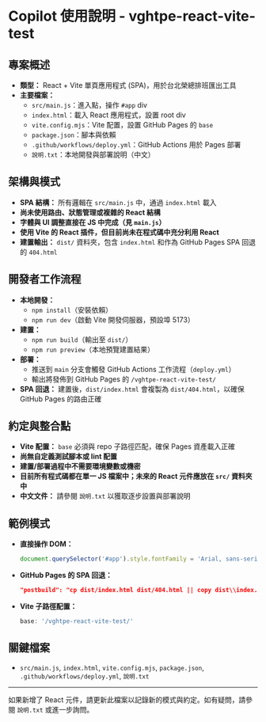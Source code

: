 # Copilot 使用說明 - vghtpe-react-vite-test

## 專案概述
- **類型：** React + Vite 單頁應用程式 (SPA)，用於台北榮總排班匯出工具
- **主要檔案：**
  - `src/main.js`：進入點，操作 `#app` div
  - `index.html`：載入 React 應用程式，設置 root div
  - `vite.config.mjs`：Vite 配置，設置 GitHub Pages 的 `base`
  - `package.json`：腳本與依賴
  - `.github/workflows/deploy.yml`：GitHub Actions 用於 Pages 部署
  - `說明.txt`：本地開發與部署說明（中文）

## 架構與模式
- **SPA 結構：** 所有邏輯在 `src/main.js` 中，通過 `index.html` 載入
- **尚未使用路由、狀態管理或複雜的 React 結構**
- **字體與 UI 調整直接在 JS 中完成（見 `main.js`）**
- **使用 Vite 的 React 插件，但目前尚未在程式碼中充分利用 React**
- **建置輸出：** `dist/` 資料夾，包含 `index.html` 和作為 GitHub Pages SPA 回退的 `404.html`

## 開發者工作流程
- **本地開發：**
  - `npm install`（安裝依賴）
  - `npm run dev`（啟動 Vite 開發伺服器，預設埠 5173）
- **建置：**
  - `npm run build`（輸出至 `dist/`）
  - `npm run preview`（本地預覽建置結果）
- **部署：**
  - 推送到 `main` 分支會觸發 GitHub Actions 工作流程（`deploy.yml`）
  - 輸出將發佈到 GitHub Pages 的 `/vghtpe-react-vite-test/`
- **SPA 回退：** 建置後，`dist/index.html` 會複製為 `dist/404.html`，以確保 GitHub Pages 的路由正確

## 約定與整合點
- **Vite 配置：** `base` 必須與 repo 子路徑匹配，確保 Pages 資產載入正確
- **尚無自定義測試腳本或 lint 配置**
- **建置/部署過程中不需要環境變數或機密**
- **目前所有程式碼都在單一 JS 檔案中；未來的 React 元件應放在 `src/` 資料夾中**
- **中文文件：** 請參閱 `說明.txt` 以獲取逐步設置與部署說明

## 範例模式
- **直接操作 DOM：**
  ```js
  document.querySelector('#app').style.fontFamily = 'Arial, sans-serif';
  ```
- **GitHub Pages 的 SPA 回退：**
  ```json
  "postbuild": "cp dist/index.html dist/404.html || copy dist\\index.html dist\\404.html"
  ```
- **Vite 子路徑配置：**
  ```js
  base: '/vghtpe-react-vite-test/'
  ```

## 關鍵檔案
- `src/main.js`, `index.html`, `vite.config.mjs`, `package.json`, `.github/workflows/deploy.yml`, `說明.txt`

---

如果新增了 React 元件，請更新此檔案以記錄新的模式與約定。如有疑問，請參閱 `說明.txt` 或進一步詢問。

